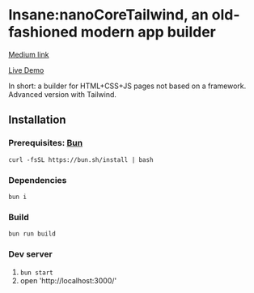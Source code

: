 # Insane:nanoCoreTailwind, an old-fashioned modern app builder

[Medium link](https://lexeykoshkin.medium.com/building-a-builder-the-core-157b9b22d6d8)

[Live Demo](https://lexey111.github.io/insane-nano-tailwind/)

In short: a builder for HTML+CSS+JS pages not based on a framework. Advanced version with Tailwind.

## Installation

### Prerequisites: [Bun](https://bun.sh/docs/installation)

`curl -fsSL https://bun.sh/install | bash`

### Dependencies

`bun i`

### Build

`bun run build`

### Dev server

1. `bun start`
2. open 'http://localhost:3000/'